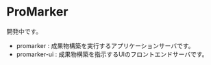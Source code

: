 # ProMarker

開発中です。  

- promarker : 成果物構築を実行するアプリケーションサーバです。  
- promarker-ui : 成果物構築を指示するUIのフロントエンドサーバです。
